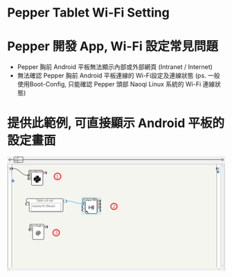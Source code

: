 # Pepper Tablet Wi-Fi Setting
# Pepper 開發 App,  Wi-Fi 設定常見問題
* Pepper 胸前 Android 平板無法顯示內部或外部網頁 (Intranet / Internet)
* 無法確認 Pepper 胸前 Android 平板連線的 Wi-Fi設定及連線狀態 (ps. 一般使用Boot-Config, 只能確認 Pepper 頭部 Naoqi Linux 系統的 Wi-Fi 連線狀態)

 # 提供此範例, 可直接顯示 Android 平板的設定畫面 
![image](https://github.com/PepperClass/PepperRobotCoding/blob/master/02_App%20%E6%87%89%E7%94%A8%E9%96%8B%E7%99%BC%E8%88%87%E5%AF%A6%E4%BD%9C/11_PepperTabletWifi/001.png)

